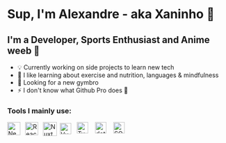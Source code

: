 # Sup, I'm Alexandre - aka Xaninho 👋 
## I'm a Developer, Sports Enthusiast and Anime weeb 🥡

- 💡 Currently working on side projects to learn new tech
- 📖 I like learning about exercise and nutrition, languages & mindfulness
- 💪 Looking for a new gymbro
- ⚡ I don't know what Github Pro does 👀

### Tools I mainly use:


<img align="left" alt="Next.js" width="30px" src="https://ui-lib.com/blog/wp-content/uploads/2021/12/nextjs-boilerplate-logo.png" style="padding-right:8px;" />

<img align="left" alt="React.js" width="30px" src="https://upload.wikimedia.org/wikipedia/commons/thumb/a/a7/React-icon.svg/2300px-React-icon.svg.png" style="padding-right:8px;" />

<img align="left" alt="Nuxt.js" width="32px" src="https://nuxtjs.org/design-kit/colored-logo.svg" style="padding-right:4px;" />

<img align="left" alt="Vue.js" width="26px" src="https://upload.wikimedia.org/wikipedia/commons/thumb/9/95/Vue.js_Logo_2.svg/1184px-Vue.js_Logo_2.svg.png" style="padding-right:10px; padding-top: 2px;" />

<img align="left" alt="Typescript" width="26px" src="https://upload.wikimedia.org/wikipedia/commons/thumb/4/4c/Typescript_logo_2020.svg/1200px-Typescript_logo_2020.svg.png" style="padding-right:13px;" />

<img align="left" alt="dotNet" width="26px" src="https://upload.wikimedia.org/wikipedia/commons/thumb/e/ee/.NET_Core_Logo.svg/2048px-.NET_Core_Logo.svg.png" style="padding-right:13px;" />

<img align="left" alt="SQL Server" width="26px" src="https://img.icons8.com/color/480/microsoft-sql-server.png" style="padding-right:10px;" />

